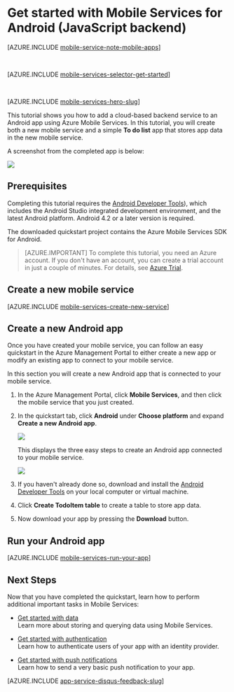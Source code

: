 <properties
	pageTitle="Get Started with Azure Mobile Services for Android apps (JavaScript backend)"
	description="Follow this tutorial to get started using Azure Mobile Services for Android development (JavaScript backend)."
	services="mobile-services"
	documentationCenter="android"
	authors="RickSaling"
	manager="dwrede"
	editor=""/>

<tags
	ms.service="mobile-services"
	ms.date="11/05/2015"
	wacn.date=""/>

# Get started with Mobile Services for Android  (JavaScript backend)

[AZURE.INCLUDE [mobile-service-note-mobile-apps](../includes/mobile-services-note-mobile-apps.md)]

&nbsp;

[AZURE.INCLUDE [mobile-services-selector-get-started](../includes/mobile-services-selector-get-started.md)]

&nbsp;

[AZURE.INCLUDE [mobile-services-hero-slug](../includes/mobile-services-hero-slug.md)]

This tutorial shows you how to add a cloud-based backend service to an Android app using Azure Mobile Services. In this tutorial, you will create both a new mobile service and a simple **To do list** app that stores app data in the new mobile service.


A screenshot from the completed app is below:

![](./media/mobile-services-android-get-started/mobile-quickstart-completed-android.png)

## Prerequisites

Completing this tutorial requires the [Android Developer Tools](https://developer.android.com/sdk/index.html)), which includes the Android Studio integrated development environment, and the latest Android platform. Android 4.2 or a later version is required.

The downloaded quickstart project contains the Azure Mobile Services SDK for Android.

> [AZURE.IMPORTANT] To complete this tutorial, you need an Azure account. If you don't have an account, you can create a trial account in just a couple of minutes. For details, see [Azure Trial](/pricing/1rmb-trial/).


## Create a new mobile service

[AZURE.INCLUDE [mobile-services-create-new-service](../includes/mobile-services-create-new-service.md)]

## Create a new Android app

Once you have created your mobile service, you can follow an easy quickstart in the Azure Management Portal to either create a new app or modify an existing app to connect to your mobile service.

In this section you will create a new Android app that is connected to your mobile service.

1.  In the Azure Management Portal, click **Mobile Services**, and then click the mobile service that you just created.

2. In the quickstart tab, click **Android** under **Choose platform** and expand **Create a new Android app**.

   	![](./media/mobile-services-android-get-started/mobile-portal-quickstart-android1.png)

   	This displays the three easy steps to create an Android app connected to your mobile service.

  	![](./media/mobile-services-android-get-started/mobile-quickstart-steps-android-AS.png)

3. If you haven't already done so, download and install the [Android Developer Tools](http://developer.android.com/sdk/index.html) on your local computer or virtual machine.

4. Click **Create TodoItem table** to create a table to store app data.


5. Now download your app by pressing the **Download** button.

## Run your Android app

[AZURE.INCLUDE [mobile-services-run-your-app](../includes/mobile-services-android-get-started.md)]


## <a name="next-steps"> </a>Next Steps
Now that you have completed the quickstart, learn how to perform additional important tasks in Mobile Services:

* [Get started with data]
  <br/>Learn more about storing and querying data using Mobile Services.

* [Get started with authentication]
  <br/>Learn how to authenticate users of your app with an identity provider.

* [Get started with push notifications]
  <br/>Learn how to send a very basic push notification to your app.


[AZURE.INCLUDE [app-service-disqus-feedback-slug](../includes/app-service-disqus-feedback-slug.md)]


<!-- URLs. -->
[Get started (Eclipse)]: /documentation/articles/mobile-services-android-get-started-ec
[Get started with data]: /documentation/articles/mobile-services-android-get-started-data
[Get started with authentication]: /documentation/articles/mobile-services-android-get-started-users
[Get started with push notifications]: /documentation/articles/mobile-services-javascript-backend-android-get-started-push
[Mobile Services Android SDK]: https://go.microsoft.com/fwLink/p/?LinkID=266533

[Management Portal]: https://manage.windowsazure.cn/
